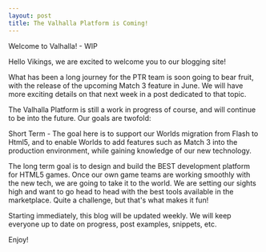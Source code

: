 ```yaml
---
layout: post
title: The Valhalla Platform is Coming!
---
```


Welcome to Valhalla! - WIP

Hello Vikings, we are excited to welcome you to our blogging site!

What has been a long journey for the PTR team is soon going to bear fruit, with the release of the upcoming Match 3 feature in June. We will have more exciting details on that next week in a post dedicated to that topic.

The Valhalla Platform is still a work in progress of course, and will continue to be into the future. Our goals are twofold:

Short Term - The goal here is to support our Worlds migration from Flash to Html5, and to enable Worlds to add features such as Match 3 into the production environment, while gaining knowledge of our new technology.

The long term goal is to design and build the BEST development platform for HTML5 games. Once our own game teams are working smoothly with the new tech, we are going to take it to the world. We are setting our sights high and want to go head to head with the best tools available in the marketplace. Quite a challenge, but that's what makes it fun! 
   
Starting immediately, this blog will be updated weekly. We will keep everyone up to date on progress, post examples, snippets, etc. 
   
Enjoy!
